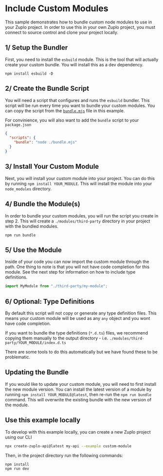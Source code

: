 # Include Custom Modules

This sample demonstrates how to bundle custom node modules to use in your Zuplo project. In order to use this in your own Zuplo project, you must connect to source control and clone your project locally.

## 1/ Setup the Bundler

First, you need to install the `esbuild` module. This is the tool that will actually create your custom bundle. You will install this as a dev dependency.

```
npm install esbuild -D
```

## 2/ Create the Bundle Script

You will need a script that configures and runs the `esbuild` bundler. This script will be run every time you want to bundle your custom modules. You can copy the script from the [`bundle.mjs`](https://github.com/zuplo/zuplo/blob/main/examples/custom-module/bundle.mjs) file in this example.

For convinience, you will also want to add the `bundle` script to your `package.json`

```json
{
  "scripts": {
    "bundle": "node ./bundle.mjs"
  }
}
```

## 3/ Install Your Custom Module

Next, you will install your custom module into your project. You can do this by running `npm install YOUR_MODULE`. This will install the module into your `node_modules` directory.

## 4/ Bundle the Module(s)

In order to bundle your custom modules, you will run the script you create in step 2. This will create a `./modules/third-party` directory in your project with the bundled modules.

```
npm run bundle
```

## 5/ Use the Module

Inside of your code you can now import the custom module through the path. One thing to note is that you will not have code completion for this module. See the next step for information on how to include type definitions.

```ts
import MyModule from "./third-party/my-module";
```

## 6/ Optional: Type Definitions

By default this script will not copy or generate any type definition files. This means your custom module will be used as any `any` object and you wont have code completion.

If you want to bundle the type definitions (`*.d.ts`) files, we recommend copying them manually to the output directory - i.e. `./modules/third-party/YOUR_MODULE/index.d.ts`

There are some tools to do this automatically but we have found these to be problematic.

## Updating the Bundle

If you would like to update your custom module, you will need to first install the new module version. You can install the latest version of a module by running `npm install YOUR_MODULE@latest`, then re-run the `npm run bundle` command. This will overwrite the existing bundle with the new version of the module.


## Use this example locally

To develop with this example locally, you can create a new Zuplo project using our CLI

```bash
npx create-zuplo-api@latest my-api --example custom-module
```
Then, in the project directory run the following commands:

```bash
npm install
npm run dev
```